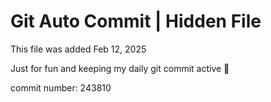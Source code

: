 # Git Auto Commit | Hidden File

This file was added Feb 12, 2025

Just for fun and keeping my daily git commit active 🤪

commit number: 243810
